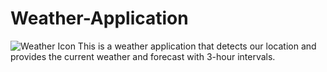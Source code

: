 # Weather-Application

![Weather Icon](https://cdnjs.cloudflare.com/ajax/libs/font-awesome/5.15.4/svgs/regular/sun.svg) This is a weather application that detects our location and provides the current weather and forecast with 3-hour intervals.
